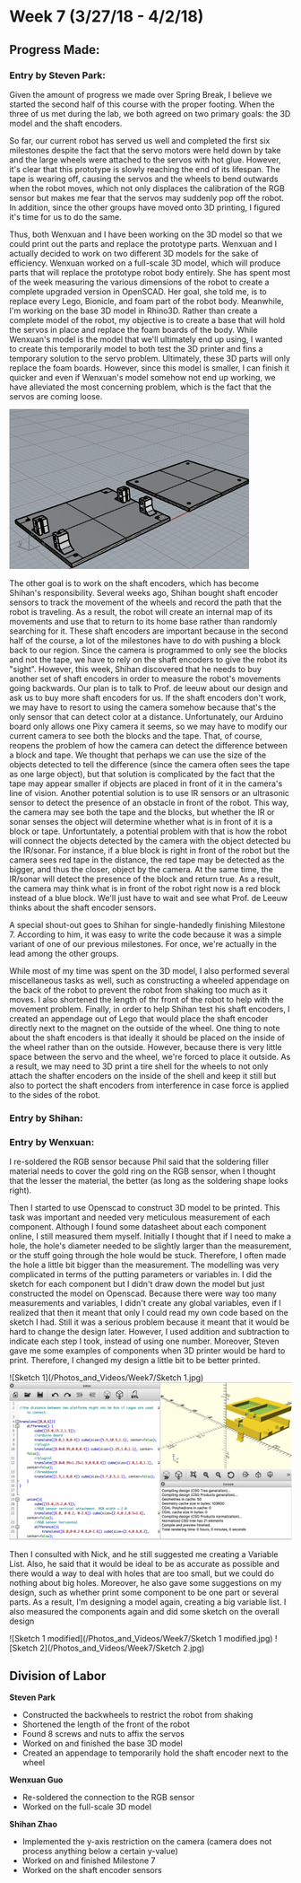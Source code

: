 # Week 7 (3/27/18 - 4/2/18)

## Progress Made:

### Entry by Steven Park:

Given the amount of progress we made over Spring Break, I believe we started the second half of this course with the proper footing. 
When the three of us met during the lab, we both agreed on two primary goals: the 3D model and the shaft encoders.

So far, our current robot has served us well and completed the first six milestones despite the fact that the servo motors were held down by take and the large wheels were attached to the servos with hot glue.
However, it's clear that this prototype is slowly reaching the end of its lifespan. The tape is wearing off, causing the servos and the wheels to bend outwards when the robot moves, which not only displaces the calibration of the RGB sensor but makes me fear that the servos may suddenly pop off the robot.
In addition, since the other groups have moved onto 3D printing, I figured it's time for us to do the same.

Thus, both Wenxuan and I have been working on the 3D model so that we could print out the parts and replace the prototype parts.
Wenxuan and I actually decided to work on two different 3D models for the sake of efficiency. 
Wenxuan worked on a full-scale 3D model, which will produce parts that will replace the prototype robot body entirely. She has spent most of the week measuring the various dimensions of the robot to create a complete upgraded version in OpenSCAD.
Her goal, she told me, is to replace every Lego, Bionicle, and foam part of the robot body.
Meanwhile, I'm working on the base 3D model in Rhino3D. Rather than create a complete model of the robot, my objective is to create a base that will hold the servos in place and replace the foam boards of the body.
While Wenxuan's model is the model that we'll ultimately end up using, I wanted to create this temporarily model to both test the 3D printer and fins a temporary solution to the servo problem. Ultimately, these 3D parts will only replace the foam boards.
However, since this model is smaller, I can finish it quicker and even if Wenxuan's model somehow not end up working, we have alleviated the most concerning problem, which is the fact that the servos are coming loose.

![Base 3D Model](/Photos_and_Videos/Week7/base_3D_model.PNG)

The other goal is to work on the shaft encoders, which has become Shihan's responsibility. Several weeks ago, Shihan bought shaft encoder sensors to track the movement of the wheels and record the path that the robot is traveling.
As a result, the robot will create an internal map of its movements and use that to return to its home base rather than randomly searching for it. 
These shaft encoders are important because in the second half of the course, a lot of the milestones have to do with pushing a block back to our region. Since the camera is programmed to only see the blocks and not the tape, we have to rely on the shaft encoders to give the robot its "sight".
However, this week, Shihan discovered that he needs to buy another set of shaft encoders in order to measure the robot's movements going backwards. Our plan is to talk to Prof. de leeuw about our design and ask us to buy more shaft encoders for us.
If the shaft encoders don't work, we may have to resort to using the camera somehow because that's the only sensor that can detect color at a distance. Unfortunately, our Arduino board only allows one Pixy camera it seems, so we may have to modify our current camera to see both the blocks and the tape.
That, of course, reopens the problem of how the camera can detect the difference between a block and tape. We thought that perhaps we can use the size of the objects detected to tell the difference (since the camera often sees the tape as one large object), but that solution is complicated by the fact that the tape may appear smaller if objects are placed in front of it in the camera's line of vision.
Another potential solution is to use IR sensors or an ultrasonic sensor to detect the presence of an obstacle in front of the robot. This way, the camera may see both the tape and the blocks, but whether the IR or sonar senses the object will determine whether what is in front of it is a block or tape.
Unfortuntately, a potential problem with that is how the robot will connect the objects detected by the camera with the object detected bu the IR/sonar. 
For instance, if a blue block is right in front of the robot but the camera sees red tape in the distance, the red tape may be detected as the bigger, and thus the closer, object by the camera. At the same time, the IR/sonar will detect the presence of the block and return true.
As a result, the camera may think what is in front of the robot right now is a red block instead of a blue block. We'll just have to wait and see what Prof. de Leeuw thinks about the shaft encoder sensors.

A special shout-out goes to Shihan for single-handedly finishing Milestone 7. According to him, it was easy to write the code because it was a simple variant of one of our previous milestones.
For once, we're actually in the lead among the other groups.

While most of my time was spent on the 3D model, I also performed several miscellaneous tasks as well, such as constructing a wheeled appendage on the back of the robot to prevent the robot from shaking too much as it moves.
I also shortened the length of thr front of the robot to help with the movement problem. Finally, in order to help Shihan test his shaft encoders, I created an appendage out of Lego that would place the shaft encoder directly next to the magnet on the outside of the wheel.
One thing to note about the shaft encoders is that ideally it should be placed on the inside of the wheel rather than on the outside. However, because there is very little space between the servo and the wheel, we're forced to place it outside. 
As a result, we may need to 3D print a tire shell for the wheels to not only attach the shafter encoders on the inside of the shell and keep it still but also to portect the shaft encoders from interference in case force is applied to the sides of the robot.


### Entry by Shihan:


### Entry by Wenxuan:
I re-soldered the RGB sensor because Phil said that the soldering filler material needs to cover the gold ring on the RGB sensor, when I thought that the lesser the material, the better (as long as the soldering shape looks right).

Then I started to use Openscad to construct 3D model to be printed. This task was important and needed very meticulous measurement of each component. Although I found some datasheet about each component online, I still measured them myself. Initially I thought that if I need to make a hole, the hole's diameter needed to be slightly larger than the measurement, or the stuff going through the hole would be stuck. Therefore, I often made the hole a little bit bigger than the measurement. The modelling was very complicated in terms of the putting parameters or variables in. I did the sketch for each component but I didn't draw down the model but just constructed the model on Openscad. Because there were way too many measurements and variables, I didn't create any global variables, even if I realized that then it meant that only I could read my own code based on the sketch I had. Still it was a serious problem because it meant that it would be hard to change the design later. However, I used addition and subtraction to indicate each step I took, instead of using one number. Moreover, Steven gave me some examples of components when 3D printer would be hard to print. Therefore, I changed my design a little bit to be better printed. 

![Sketch 1](/Photos_and_Videos/Week7/Sketch 1.jpg)
![3D_model](/Photos_and_Videos/Week7/Openscad_model.png)

Then I consulted with Nick, and he still suggested me creating a Variable List. Also, he said that it would be ideal to be as accurate as possible and there would a way to deal with holes that are too small, but we could do nothing about big holes. Moreover, he also gave some suggestions on my design, such as whether print some component to be one part or several parts. As a result, I'm designing a model again, creating a big variable list. I also measured the components again and did some sketch on the overall design

![Sketch 1 modified](/Photos_and_Videos/Week7/Sketch 1 modified.jpg)
![Sketch 2](/Photos_and_Videos/Week7/Sketch 2.jpg)

## Division of Labor
**Steven Park**
- Constructed the backwheels to restrict the robot from shaking
- Shortened the length of the front of the robot
- Found 8 screws and nuts to affix the servos
- Worked on and finished the base 3D model
- Created an appendage to temporarily hold the shaft encoder next to the wheel

**Wenxuan Guo**
- Re-soldered the connection to the RGB sensor
- Worked on the full-scale 3D model

**Shihan Zhao**
- Implemented the y-axis restriction on the camera (camera does not process anything below a certain y-value)
- Worked on and finished Milestone 7
- Worked on the shaft encoder sensors

